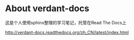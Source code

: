 # About verdant-docs

这是个人使用sphinx整理的学习笔记，托管在Read The Docs上

http://verdant-docs.readthedocs.org/zh_CN/latest/index.html